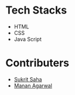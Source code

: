 <h1>Tech Stacks</h1>
<ul>
  <li>HTML</li>
  <li>CSS</li>
  <li>Java Script</li>
</ul
</hr>
<h1>Contributers</h1>
<ul>
  <li><a href="https://github.com/Sukrittt">Sukrit Saha</a></li>
  <li><a href="https://github.com/MananAg-1784">Manan Agarwal</a></li>
</ul>
